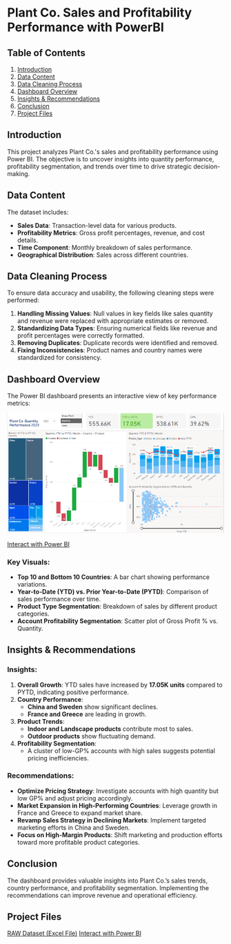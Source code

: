 # Plant Co. Sales and Profitability Performance with PowerBI

## Table of Contents
1. [Introduction](#introduction)
2. [Data Content](#data-content)
3. [Data Cleaning Process](#data-cleaning-process)
4. [Dashboard Overview](#dashboard-overview)
5. [Insights & Recommendations](#insights--recommendations)
6. [Conclusion](#conclusion)
7. [Project Files](#project-files)

## Introduction
This project analyzes Plant Co.'s sales and profitability performance using Power BI. The objective is to uncover insights into quantity performance, profitability segmentation, and trends over time to drive strategic decision-making.

## Data Content
The dataset includes:
- **Sales Data**: Transaction-level data for various products.
- **Profitability Metrics**: Gross profit percentages, revenue, and cost details.
- **Time Component**: Monthly breakdown of sales performance.
- **Geographical Distribution**: Sales across different countries.

## Data Cleaning Process
To ensure data accuracy and usability, the following cleaning steps were performed:
1. **Handling Missing Values**: Null values in key fields like sales quantity and revenue were replaced with appropriate estimates or removed.
2. **Standardizing Data Types**: Ensuring numerical fields like revenue and profit percentages were correctly formatted.
3. **Removing Duplicates**: Duplicate records were identified and removed.
4. **Fixing Inconsistencies**: Product names and country names were standardized for consistency.

## Dashboard Overview
The Power BI dashboard presents an interactive view of key performance metrics:

![Dashboard Overview](project%20dash.png)

[Interact with Power BI ](https://github.com/bethelslink/PlantCo-Sales-Analysis-on-PowerBI/blob/main/Performance%20Report.pbix)
### Key Visuals:
- **Top 10 and Bottom 10 Countries**: A bar chart showing performance variations.
- **Year-to-Date (YTD) vs. Prior Year-to-Date (PYTD)**: Comparison of sales performance over time.
- **Product Type Segmentation**: Breakdown of sales by different product categories.
- **Account Profitability Segmentation**: Scatter plot of Gross Profit % vs. Quantity.

## Insights & Recommendations
### Insights:
1. **Overall Growth**: YTD sales have increased by **17.05K units** compared to PYTD, indicating positive performance.
2. **Country Performance**:
   - **China and Sweden** show significant declines.
   - **France and Greece** are leading in growth.
3. **Product Trends**:
   - **Indoor and Landscape products** contribute most to sales.
   - **Outdoor products** show fluctuating demand.
4. **Profitability Segmentation**:
   - A cluster of low-GP% accounts with high sales suggests potential pricing inefficiencies.

### Recommendations:
- **Optimize Pricing Strategy**: Investigate accounts with high quantity but low GP% and adjust pricing accordingly.
- **Market Expansion in High-Performing Countries**: Leverage growth in France and Greece to expand market share.
- **Revamp Sales Strategy in Declining Markets**: Implement targeted marketing efforts in China and Sweden.
- **Focus on High-Margin Products**: Shift marketing and production efforts toward more profitable product categories.

## Conclusion
The dashboard provides valuable insights into Plant Co.’s sales trends, country performance, and profitability segmentation. Implementing the recommendations can improve revenue and operational efficiency.

## Project Files
[RAW Dataset (Excel File)](https://github.com/bethelslink/PlantCo-Sales-Analysis-on-PowerBI/blob/main/Plant_DTS.xlsx)
[Interact with Power BI ](https://github.com/bethelslink/PlantCo-Sales-Analysis-on-PowerBI/blob/main/Performance%20Report.pbix)


